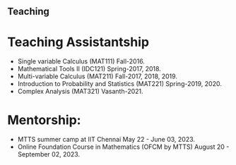 
## Teaching

# Teaching Assistantship
* Single variable Calculus (MAT111) Fall-2016.
* Mathematical Tools II (IDC121) Spring-2017, 2018.
* Multi-variable Calculus (MAT211) Fall-2017, 2018, 2019.
* Introduction to Probability and Statistics (MAT221) Spring-2019, 2020.
* Complex Analysis (MAT321) Vasanth-2021.


# Mentorship:
* MTTS summer camp at IIT Chennai May 22 - June 03, 2023.
* Online Foundation Course in Mathematics (OFCM by MTTS) August 20 - September 02, 2023.

